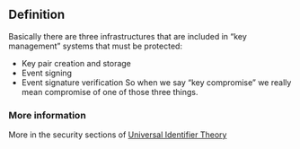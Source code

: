 ## Definition
Basically there are three infrastructures that are included in “key management” systems that must be protected:
- Key pair creation and storage
- Event signing
- Event signature verification
So when we say “key compromise” we really mean compromise of one of those three things.

### More information
More in the security sections of [Universal Identifier Theory](https://github.com/SmithSamuelM/Papers/blob/master/whitepapers/IdentifierTheory_web.pdf)
